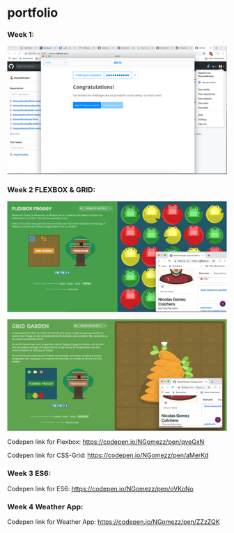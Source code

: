 # portfolio


### Week 1:


![](lab1/BewijsWeek1.png)


### Week 2 FLEXBOX & GRID:


![](lab2/Prove_Froggy_Nicolas.png)


![](lab2/Prove_GridGarden_Nicolas.png)


Codepen link for Flexbox: https://codepen.io/NGomezz/pen/qveGxN

Codepen link for CSS-Grid: https://codepen.io/NGomezz/pen/aMerKd



### Week 3 ES6: 

Codepen link for ES6: https://codepen.io/NGomezz/pen/oVKoNo



### Week 4 Weather App:

Codepen link for Weather App: https://codepen.io/NGomezz/pen/ZZzZQK




